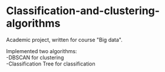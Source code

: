 # Classification-and-clustering-algorithms

Academic project, written for course "Big data".  

Implemented two algorithms:  
-DBSCAN for clustering  
-Classification Tree for classification  
